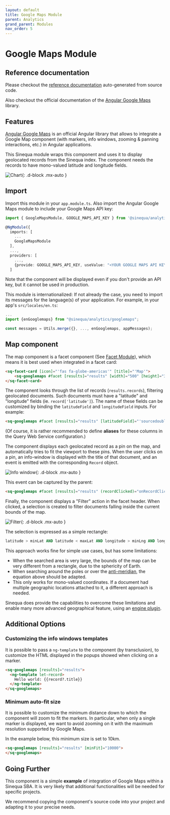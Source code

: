 ```yaml
---
layout: default
title: Google Maps Module
parent: Analytics
grand_parent: Modules
nav_order: 5
---
```


# Google Maps Module

## Reference documentation

Please checkout the [reference documentation]({{site.baseurl}}analytics/modules/GoogleMapsModule.html) auto-generated from source code.

Also checkout the official documentation of the [Angular Google Maps](https://github.com/angular/components/tree/main/src/google-maps) library.

## Features

[Angular Google Maps](https://github.com/angular/components/tree/main/src/google-maps) is an official Angular library that allows to integrate a Google Map component (with markers, info windows, zooming & panning interactions, etc.) in Angular applications.

This Sinequa module wraps this component and uses it to display geolocated records from the Sinequa index. The component needs the records to have mono-valued latitude and longitude fields.

![Chart]({{site.baseurl}}assets/modules/googlemaps/map.png){: .d-block .mx-auto }

## Import

Import this module in your `app.module.ts`. Also import the Angular Google Maps module to include your Google Maps API key:

```ts
import { GoogleMapsModule, GOOGLE_MAPS_API_KEY } from '@sinequa/analytics/googlemaps';

@NgModule({
  imports: [
    ...
    GoogleMapsModule
  ],
  ...,
  providers: [
    ...,
    {provide: GOOGLE_MAPS_API_KEY, useValue: "<YOUR GOOGLE MAPS API KEY HERE>"}
  ]
```

Note that the component will be displayed even if you don't provide an API key, but it cannot be used in production.

This module is internationalized: If not already the case, you need to import its messages for the language(s) of your application. For example, in your app's `src/locales/en.ts`:

```ts
...
import {enGooglemaps} from "@sinequa/analytics/googlemaps";

const messages = Utils.merge({}, ..., enGooglemaps, appMessages);
```

## Map component

The map component is a facet component (See [Facet Module]({{site.baseurl}}/modules/components/facet.html)), which means it is best used when integrated in a facet card:

```html
<sq-facet-card [icon]="'fas fa-globe-americas'" [title]="'Map'">
    <sq-googlemaps #facet [results]="results" [width]="500" [height]="300"></sq-googlemaps>
</sq-facet-card>
```

The component looks through the list of records (`results.records`), filtering geolocated documents. Such documents must have a "latitude" and "longitude" fields (ie. `record['latitude']`). The name of these fields can be customized by binding the `latitudeField` and `longitudeField` inputs. For example:

```html
<sq-googlemaps #facet [results]="results" [latitudeField]="'sourcedouble1'" [latitudeField]="'sourcedouble2'"></sq-googlemaps>
```

(Of course, it is rather recommended to define **aliases** for these columns in the Query Web Service configuration.)

The component displays each geolocated record as a pin on the map, and automatically tries to fit the viewport to these pins. When the user clicks on a pin, an info-window is displayed with the title of that document, and an event is emitted with the corresponding `Record` object.

![Info window]({{site.baseurl}}assets/modules/googlemaps/infowindows.png){: .d-block .mx-auto }

This event can be captured by the parent:

```html
<sq-googlemaps #facet [results]="results" (recordClicked)="onRecordClicked($event)"></sq-googlemaps>
```

Finally, the component displays a "Filter" action in the facet header. When clicked, a selection is created to filter documents falling inside the current bounds of the map.

![Filter]({{site.baseurl}}assets/modules/googlemaps/filter.png){: .d-block .mx-auto }

The selection is expressed as a simple rectangle:

```sql
latitude > minLat AND latitude < maxLat AND longitude > minLng AND longitude < maxLng
```

This approach works fine for simple use cases, but has some limitations:

- When the searched area is very large, the bounds of the map can be very different from a rectangle, due to the sphericity of Earth.
- When searching around the poles or over the [anti-meridian](https://en.wikipedia.org/wiki/180th_meridian), the equation above should be adapted.
- This only works for mono-valued coordinates. If a document had multiple geographic locations attached to it, a different approach is needed.

Sinequa does provide the capabilities to overcome these limitations and enable many more advanced geographical feature, using an [engine plugin](https://github.com/sinequa/plugins/tree/master/GeoSearch).

## Additional Options

### Customizing the info windows templates

It is possible to pass a `ng-template` to the component (by transclusion), to customize the HTML displayed in the popups showed when clicking on a marker.

```html
<sq-googlemaps [results]="results">
  <ng-template let-record>
    Hello world: {{record?.title}}
  </ng-template>
</sq-googlemaps>
```

### Minimum auto-fit size

It is possible to customize the minimum distance down to which the component will zoom to fit the markers. In particular, when only a single marker is displayed, we want to avoid zooming on it with the maximum resolution supported by Google Maps.

In the example below, this minimum size is set to 10km.

```html
<sq-googlemaps [results]="results" [minFit]="10000">
</sq-googlemaps>
```

## Going Further

This component is a simple **example** of integration of Google Maps within a Sinequa SBA. It is very likely that additional functionalities will be needed for specific projects.

We recommend copying the component's source code into your project and adapting it to your precise needs.
